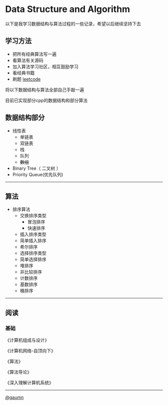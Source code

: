 # Data Structure and  Algorithm

以下是我学习数据结构与算法过程的一些记录，希望以后继续坚持下去

## 学习方法

* 把所有经典算法写一遍  
* 看算法有关源码   
* 加入算法学习社区，相互鼓励学习   
* 看经典书籍 
* 刷题   [leetcode ](https://leetcode-cn.com/u/in_vain/) 

将以下数据结构与算法全部自己手敲一遍

目前已实现部分cpp的数据结构和部分算法

## 数据结构部分

+ 线性表
  + 单链表
  + 双链表
  + 栈
  + 队列
  + ~~数组~~
+ Binary Tree（ 二叉树 ）
+ Priority Queue(优先队列)




------

## 算法

+ 排序算法
  + 交换排序类型
    + 冒泡排序
    + 快速排序
  +  插入排序类型
    + 简单插入排序
    + 希尔排序
  +  选择排序类型
    + 简单选择排序
    + 堆排序
  +  非比较排序
    +  计数排序
    + 基数排序
    + 桶排序




-----------------------

## 阅读

### 基础

《计算机组成与设计》

《计算机网络-自顶向下》

《算法》

《算法导论》

《深入理解计算机系统》

----

[@gaumn](https://github.com/gaumn)





